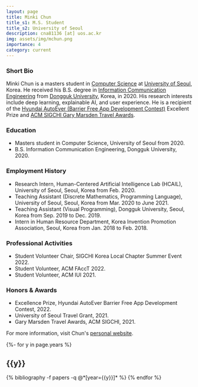 ```yaml
---
layout: page
title: Minki Chun
title_s1: M.S. Student
title_s2: University of Seoul
description: cna81136 [at] uos.ac.kr
img: assets/img/mchun.png
importance: 4
category: current
---
```


### Short Bio
<p>Minki Chun is a masters student in <a href="https://engineering.uos.ac.kr/engineering/depart/cs/welcome.do">Computer Science</a> at <a href="https://www.uos.ac.kr/">University of Seoul</a>, Korea. He received his B.S. degree in <a href="https://ice.dongguk.edu/main">Information Communication Engineering</a> from <a href="https://www.dongguk.edu/">Dongguk University</a>, Korea, in 2020. His research interests include deep learning, explainable AI, and user experience. He is a recipient of the <a href="https://www.autoeverapp.kr">Hyundai AutoEver (Barrier Free App Development Contest)</a> Excellent Prize and <a href="https://sigchi.org/awards/gary-marsden-travel-awards/">ACM SIGCHI Gary Marsden Travel Awards</a>.</p>

### Education
<ul>
<li>Masters student in Computer Science, University of Seoul from 2020.
</li>
<li>B.S. Information Communication Engineering, Dongguk University, 2020.
</li>
</ul>

### Employment History
<ul>
<li>Research Intern, Human-Centered Artificial Intelligence Lab (HCAIL), University of Seoul, Seoul, Korea from Feb. 2020.
</li>
<li>Teaching Assistant (Discrete Mathematics, Programming Language), University of Seoul, Seoul, Korea from Mar. 2020 to June 2021.
</li>
<li>Teaching Assistant (Visual Programming), Dongguk University, Seoul, Korea from Sep. 2019 to Dec. 2019.
</li>
<li>Intern in Human Resource Department, Korea Invention Promotion Association, Seoul, Korea from Jan. 2018 to Feb. 2018.
</li>
</ul>

### Professional Activities
<ul>
<li>Student Volunteer Chair, SIGCHI Korea Local Chapter Summer Event 2022.
</li>
<li>Student Volunteer, ACM FAccT 2022.
</li>
<li>Student Volunteer, ACM IUI 2021.
</li>
</ul>

### Honors & Awards
<ul>
<li>Excellence Prize, Hyundai AutoEver Barrier Free App Development Contest, 2022.
</li>
<li>University of Seoul Travel Grant, 2021.
</li>
<li>Gary Marsden Travel Awards, ACM SIGCHI, 2021.
</li>
</ul>

For more information, visit Chun's [personal website](https://sites.google.com/view/minkichun/).

<!-- _pages/publications.md -->
<div class="publications">

{%- for y in page.years %}
  <h2 class="year">{{y}}</h2>
  {% bibliography -f papers -q @*[year={{y}}]* %}
{% endfor %}

</div>